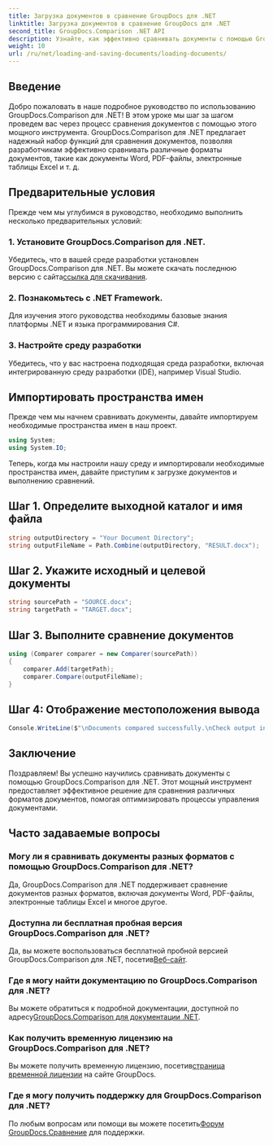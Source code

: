 ```yaml
---
title: Загрузка документов в сравнение GroupDocs для .NET
linktitle: Загрузка документов в сравнение GroupDocs для .NET
second_title: GroupDocs.Comparison .NET API
description: Узнайте, как эффективно сравнивать документы с помощью GroupDocs.Comparison для .NET. Оптимизируйте процессы управления документами.
weight: 10
url: /ru/net/loading-and-saving-documents/loading-documents/
---
```

## Введение
Добро пожаловать в наше подробное руководство по использованию GroupDocs.Comparison для .NET! В этом уроке мы шаг за шагом проведем вас через процесс сравнения документов с помощью этого мощного инструмента. GroupDocs.Comparison для .NET предлагает надежный набор функций для сравнения документов, позволяя разработчикам эффективно сравнивать различные форматы документов, такие как документы Word, PDF-файлы, электронные таблицы Excel и т. д.
## Предварительные условия
Прежде чем мы углубимся в руководство, необходимо выполнить несколько предварительных условий:
### 1. Установите GroupDocs.Comparison для .NET.
 Убедитесь, что в вашей среде разработки установлен GroupDocs.Comparison для .NET. Вы можете скачать последнюю версию с сайта[ссылка для скачивания](https://releases.groupdocs.com/comparison/net/).
### 2. Познакомьтесь с .NET Framework.
Для изучения этого руководства необходимы базовые знания платформы .NET и языка программирования C#.
### 3. Настройте среду разработки
Убедитесь, что у вас настроена подходящая среда разработки, включая интегрированную среду разработки (IDE), например Visual Studio.

## Импортировать пространства имен
Прежде чем мы начнем сравнивать документы, давайте импортируем необходимые пространства имен в наш проект.

```csharp
using System;
using System.IO;
```

Теперь, когда мы настроили нашу среду и импортировали необходимые пространства имен, давайте приступим к загрузке документов и выполнению сравнений.
## Шаг 1. Определите выходной каталог и имя файла
```csharp
string outputDirectory = "Your Document Directory";
string outputFileName = Path.Combine(outputDirectory, "RESULT.docx");
```
## Шаг 2. Укажите исходный и целевой документы
```csharp
string sourcePath = "SOURCE.docx";
string targetPath = "TARGET.docx";
```
## Шаг 3. Выполните сравнение документов
```csharp
using (Comparer comparer = new Comparer(sourcePath))
{
    comparer.Add(targetPath);
    comparer.Compare(outputFileName);
}
```
## Шаг 4: Отображение местоположения вывода
```csharp
Console.WriteLine($"\nDocuments compared successfully.\nCheck output in {outputDirectory}.");
```

## Заключение
Поздравляем! Вы успешно научились сравнивать документы с помощью GroupDocs.Comparison для .NET. Этот мощный инструмент предоставляет эффективное решение для сравнения различных форматов документов, помогая оптимизировать процессы управления документами.
## Часто задаваемые вопросы
### Могу ли я сравнивать документы разных форматов с помощью GroupDocs.Comparison для .NET?
Да, GroupDocs.Comparison для .NET поддерживает сравнение документов разных форматов, включая документы Word, PDF-файлы, электронные таблицы Excel и многое другое.
### Доступна ли бесплатная пробная версия GroupDocs.Comparison для .NET?
 Да, вы можете воспользоваться бесплатной пробной версией GroupDocs.Comparison для .NET, посетив[Веб-сайт](https://releases.groupdocs.com/).
### Где я могу найти документацию по GroupDocs.Comparison для .NET?
 Вы можете обратиться к подробной документации, доступной по адресу[GroupDocs.Comparison для документации .NET](https://tutorials.groupdocs.com/comparison/net/).
### Как получить временную лицензию на GroupDocs.Comparison для .NET?
 Вы можете получить временную лицензию, посетив[страница временной лицензии](https://purchase.groupdocs.com/temporary-license/) на сайте GroupDocs.
### Где я могу получить поддержку для GroupDocs.Comparison для .NET?
 По любым вопросам или помощи вы можете посетить[Форум GroupDocs.Сравнение](https://forum.groupdocs.com/c/comparison/12) для поддержки.